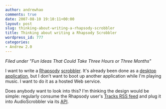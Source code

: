 ```yaml
---
author: andrewhao
comments: true
date: 2007-08-10 19:10:11+00:00
layout: post
slug: thinking-about-writing-a-rhapsody-scrobbler
title: Thinking about writing a Rhapsody Scrobbler
wordpress_id: 777
categories:
- Andrew 2.0
---
```


_Filed under "Fun Ideas That Could Take Three Hours or Three Months"_

I want to write a [Rhapsody](http://www.rhapsody.com) [scrobbler](http://www.last.fm/help/). It's already been done as a [desktop application](http://www.atlansky.com/dev/rhapsodyscrobbler.html), but I don't want to boot up another application while I'm playing music. I want to do it as a hosted Web service.

Does anybody want to look into this? I'm thinking the design would be simple: regularly consume the Rhapsody user's [Tracks RSS feed](http://www.rhapsody.com/myrhapsody/feeds.html) and plug it into AudioScrobbler via its [API](http://www.audioscrobbler.net/data/webservices/).
